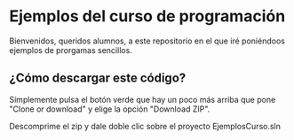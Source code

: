 # Ejemplos del curso de programación

Bienvenidos, queridos alumnos, a este repositorio en el que iré poniéndoos ejemplos de prorgamas sencillos.


## ¿Cómo descargar este código?

Símplemente pulsa el botón verde que hay un poco más arriba que pone "Clone or download" y elige la opción "Download ZIP".

Descomprime el zip y dale doble clic sobre el proyecto EjemplosCurso.sln
